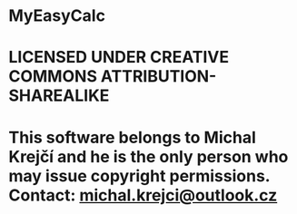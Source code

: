 # MyEasyCalc
# LICENSED UNDER CREATIVE COMMONS ATTRIBUTION-SHAREALIKE
# This software belongs to Michal Krejčí and he is the only person who may issue copyright permissions. Contact: michal.krejci@outlook.cz
